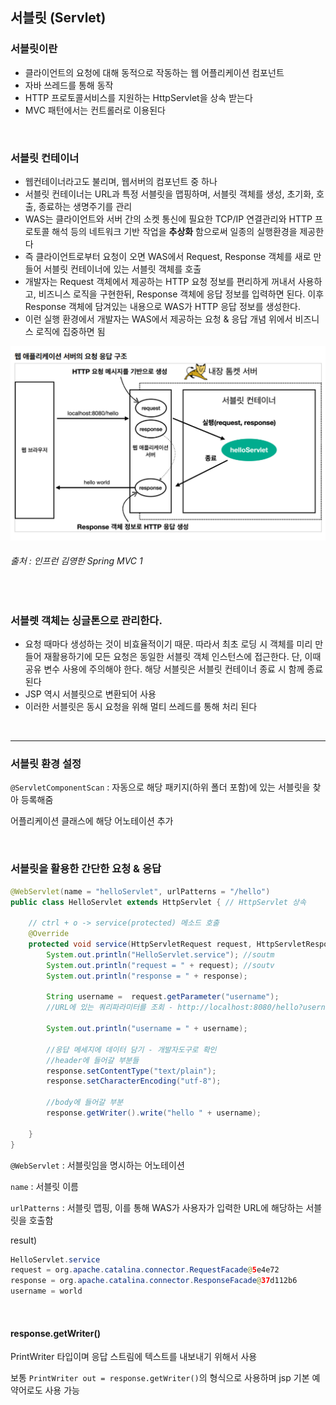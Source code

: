 ## 서블릿 (Servlet)

### 서블릿이란

- 클라이언트의 요청에 대해 동적으로 작동하는 웹 어플리케이션 컴포넌트
- 자바 쓰레드를 통해 동작
- HTTP 프로토콜서비스를 지원하는 HttpServlet을 상속 받는다
- MVC 패턴에서는 컨트롤러로 이용된다

<br>

### 서블릿 컨테이너

- 웹컨테이너라고도 불리며, 웹서버의 컴포넌트 중 하나
- 서블릿 컨테이너는 URL과 특정 서블릿을 맵핑하며, 서블릿 객체를 생성, 초기화, 호출, 종료하는 생명주기를 관리
- WAS는 클라이언트와 서버 간의 소켓 통신에 필요한 TCP/IP 연결관리와 HTTP 프로토콜 해석 등의 네트워크 기반 작업을
  **추상화** 함으로써 일종의 실행환경을 제공한다
- 즉 클라이언트로부터 요청이 오면 WAS에서 Request, Response 객체를 새로 만들어 서블릿 컨테이너에 있는 서블릿 객체를 호출
- 개발자는 Request 객체에서 제공하는 HTTP 요청 정보를 편리하게 꺼내서 사용하고, 비즈니스 로직을 구현한뒤, Response 객체에 응답 정보를 입력하면 된다. 이후 Response 객체에 담겨있는 내용으로 WAS가 HTTP 응답 정보를 생성한다.
- 이런 실행 환경에서 개발자는 WAS에서 제공하는 요청 & 응답 개념 위에서 비즈니스 로직에 집중하면 됨

![web_application_req_res_architecture](/assets/Servlet/servlet_info_1.png)

###### 출처 : 인프런 김영한 Spring MVC 1

<br>

### 서블렛 객체는 싱글톤으로 관리한다.

- 요청 때마다 생성하는 것이 비효율적이기 때문. 따라서 최초 로딩 시 객체를 미리 만들어 재활용하기에 모든 요청은
  동일한 서블릿 객체 인스턴스에 접근한다. 단, 이때 공유 변수 사용에 주의해야 한다. 해당 서블릿은 서블릿 컨테이너 종료 시 함께 종료된다
- JSP 역시 서블릿으로 변환되어 사용
- 이러한 서블릿은 동시 요청을 위해 멀티 쓰레드를 통해 처리 된다

<br>

---

### 서블릿 환경 설정

`@ServletComponentScan` : 자동으로 해당 패키지(하위 폴더 포함)에 있는 서블릿을 찾아 등록해줌

어플리케이션 클래스에 해당 어노테이션 추가

<br>

### 서블릿을 활용한 간단한 요청 & 응답

```java
@WebServlet(name = "helloServlet", urlPatterns = "/hello")
public class HelloServlet extends HttpServlet { // HttpServlet 상속

    // ctrl + o -> service(protected) 메소드 호출
    @Override
    protected void service(HttpServletRequest request, HttpServletResponse response) throws ServletException, IOException {
        System.out.println("HelloServlet.service"); //soutm
        System.out.println("request = " + request); //soutv
        System.out.println("response = " + response);

        String username =  request.getParameter("username");
        //URL에 있는 쿼리파라미터를 조회 - http://localhost:8080/hello?username=world

        System.out.println("username = " + username);

        //응답 메세지에 데이터 담기 - 개발자도구로 확인
        //header에 들어갈 부분들
        response.setContentType("text/plain");
        response.setCharacterEncoding("utf-8");

        //body에 들어갈 부분
        response.getWriter().write("hello " + username);

    }
}
```

`@WebServlet` : 서블릿임을 명시하는 어노테이션

`name` : 서블릿 이름

`urlPatterns` : 서블릿 맵핑, 이를 통해 WAS가 사용자가 입력한 URL에 해당하는 서블릿을 호출함

result)

```java
HelloServlet.service
request = org.apache.catalina.connector.RequestFacade@5e4e72
response = org.apache.catalina.connector.ResponseFacade@37d112b6
username = world
```

<br>

#### response.getWriter()

PrintWriter 타입이며 응답 스트림에 텍스트를 내보내기 위해서 사용

보통 `PrintWriter out = response.getWriter()`의 형식으로 사용하며 jsp 기본 예약어로도 사용 가능

<br>
